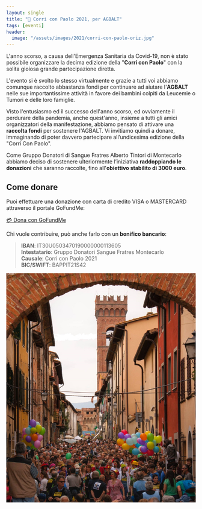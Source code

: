 ```yaml
---
layout: single
title: "🏃 Corri con Paolo 2021, per AGBALT"
tags: [eventi]
header:
  image: "/assets/images/2021/corri-con-paolo-oriz.jpg"
---
```


L'anno scorso, a causa dell'Emergenza Sanitaria da Covid-19, non è stato
possibile organizzare la decima edizione della "**Corri con Paolo**" con la
solita gioiosa grande partecipazione diretta.

L'evento si è svolto lo stesso virtualmente e grazie a tutti voi abbiamo
comunque raccolto abbastanza fondi per continuare ad aiutare l'**AGBALT** nelle
sue importantissime attività in favore dei bambini colpiti da Leucemie o Tumori
e delle loro famiglie.

Visto l'entusiasmo ed il successo dell'anno scorso, ed ovviamente il perdurare
della pandemia, anche quest'anno, insieme a tutti gli amici organizzatori della
manifestazione, abbiamo pensato di attivare una **raccolta fondi** per sostenere
l'AGBALT. Vi invitiamo quindi a donare, immaginando di poter davvero partecipare
all’undicesima edizione della "Corri Con Paolo".

Come Gruppo Donatori di Sangue Fratres Alberto Tintori di Montecarlo abbiamo
deciso di sostenere ulteriormente l’iniziativa **raddoppiando le donazioni** che
saranno raccolte, fino all'**obiettivo stabilito di 3000 euro**.

## Come donare

Puoi effettuare una donazione con carta di credito VISA o MASTERCARD attraverso
il portale GoFundMe:

[💳 Dona con GoFundMe](https://www.gofundme.com/f/corri-con-paolo-2021-per-agbalt)

Chi vuole contribuire, può anche farlo con un **bonifico bancario**:

> **IBAN**: IT30U0503470190000000113605<br/>
> **Intestatario**: Gruppo Donatori Sangue Fratres Montecarlo<br/>
> **Causale**: Corri con Paolo 2021<br/>
> **BIC/SWIFT**: BAPPIT21S42

![corri con paolo](/assets/images/2021/corri-con-paolo-vert.jpg)
